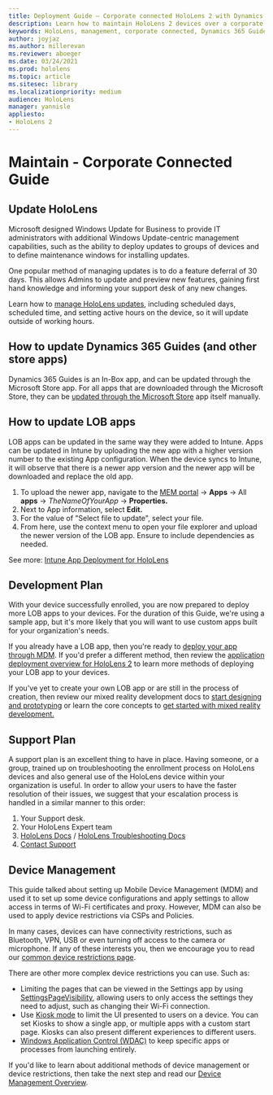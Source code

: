 ```yaml
---
title: Deployment Guide – Corporate connected HoloLens 2 with Dynamics 365 Guides - Maintain
description: Learn how to maintain HoloLens 2 devices over a corporate Connected network with Dynamics 365 Guides.
keywords: HoloLens, management, corporate connected, Dynamics 365 Guides, AAD, Azure AD, MDM, Mobile Device Management
author: joyjaz
ms.author: millerevan
ms.reviewer: aboeger
ms.date: 03/24/2021
ms.prod: hololens
ms.topic: article
ms.sitesec: library
ms.localizationpriority: medium
audience: HoloLens
manager: yannisle
appliesto:
- HoloLens 2
---
```


# Maintain - Corporate Connected Guide

## Update HoloLens

Microsoft designed Windows Update for Business to provide IT administrators with additional Windows Update-centric management capabilities, such as the ability to deploy updates to groups of devices and to define maintenance windows for installing updates.

One popular method of managing updates is to do a feature deferral of 30 days. This allows Admins to update and preview new features, gaining first hand knowledge and informing your support desk of any new changes.

Learn how to [manage HoloLens updates](/hololens/hololens-updates), including scheduled days, scheduled time, and setting active hours on the device, so it will update outside of working hours.

## How to update Dynamics 365 Guides (and other store apps)

Dynamics 365 Guides is an In-Box app, and can be updated through the Microsoft Store app. For all apps that are downloaded through the Microsoft Store, they can be [updated through the Microsoft Store](/hololens/holographic-store-apps#update-apps) app itself manually.

## How to update LOB apps

LOB apps can be updated in the same way they were added to Intune. Apps can be updated in Intune by uploading the new app with a higher version number to the existing App configuration. When the device syncs to Intune, it will observe that there is a newer app version and the newer app will be downloaded and replace the old app.

1. To upload the newer app, navigate to the [MEM portal](https://endpoint.microsoft.com/#home) -> **Apps** -> All **apps** -> *TheNameOfYourApp* -> **Properties.**
2. Next to App information, select **Edit.**
3. For the value of &quot;Select file to update&quot;, select your file.
4. From here, use the context menu to open your file explorer and upload the newer version of the LOB app. Ensure to include dependencies as needed.

See more: [Intune App Deployment for HoloLens](/hololens/app-deploy-intune)

## Development Plan

With your device successfully enrolled, you are now prepared to deploy more LOB apps to your devices. For the duration of this Guide, we're using a sample app, but it's more likely that you will want to use custom apps built for your organization's needs.

If you already have a LOB app, then you're ready to [deploy your app through MDM](/hololens/app-deploy-intune). If you'd prefer a different method, then review the [application deployment overview for HoloLens 2](/hololens/app-deploy-overview) to learn more methods of deploying your LOB app to your devices.

If you've yet to create your own LOB app or are still in the process of creation, then review our mixed reality development docs to [start designing and prototyping](/windows/mixed-reality/design/design) or learn the core concepts to [get started with mixed reality development.](/windows/mixed-reality/discover/get-started-with-mr)

## Support Plan

A support plan is an excellent thing to have in place. Having someone, or a group, trained up on troubleshooting the enrollment process on HoloLens devices and also general use of the HoloLens device within your organization is useful. In order to allow your users to have the faster resolution of their issues, we suggest that your escalation process is handled in a similar manner to this order:

1. Your Support desk.
2. Your HoloLens Expert team
3. [HoloLens Docs](/hololens/) / [HoloLens Troubleshooting Docs](/hololens/hololens-troubleshooting)
4. [Contact Support](https://support.serviceshub.microsoft.com/supportforbusiness/create?sapId=e9391227-fa6d-927b-0fff-f96288631b8f)

## Device Management

This guide talked about setting up Mobile Device Management (MDM) and used it to set up some device configurations and apply settings to allow access in terms of Wi-Fi certificates and proxy. However, MDM can also be used to apply device restrictions via CSPs and Policies.

In many cases, devices can have connectivity restrictions, such as Bluetooth, VPN, USB or even turning off access to the camera or microphone. If any of these interests you, then we encourage you to read our [common device restrictions page](/hololens/hololens-common-device-restrictions).

There are other more complex device restrictions you can use. Such as:

- Limiting the pages that can be viewed in the Settings app by using [SettingsPageVisibility](/hololens/settings-uri-list), allowing users to only access the settings they need to adjust, such as changing their Wi-Fi connection.
- Use [Kiosk mode](/hololens/hololens-kiosk) to limit the UI presented to users on a device. You can set Kiosks to show a single app, or multiple apps with a custom start page. Kiosks can also present different experiences to different users.
- [Windows Application Control (WDAC)](/hololens/windows-defender-application-control-wdac) to keep specific apps or processes from launching entirely.

If you'd like to learn about additional methods of device management or device restrictions, then take the next step and read our [Device Management Overview](/hololens/hololens-csp-policy-overview).






